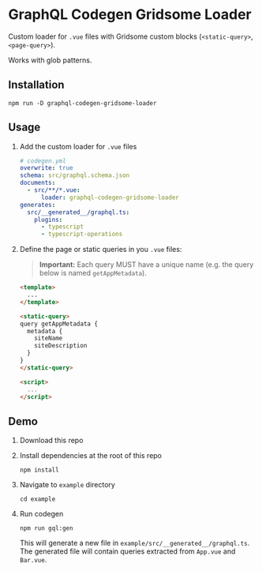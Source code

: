 # GraphQL Codegen Gridsome Loader

Custom loader for `.vue` files with Gridsome custom blocks (`<static-query>`, `<page-query>`).

Works with glob patterns.

## Installation

```
npm run -D graphql-codegen-gridsome-loader
```

## Usage

1. Add the custom loader for `.vue` files

    ```yml
    # codegen.yml
    overwrite: true
    schema: src/graphql.schema.json
    documents:
      - src/**/*.vue:
          loader: graphql-codegen-gridsome-loader
    generates:
      src/__generated__/graphql.ts:
        plugins:
          - typescript
          - typescript-operations

    ```

2. Define the page or static queries in you `.vue` files:

   > **Important:** Each query MUST have a unique name (e.g. the query below is named `getAppMetadata`).

    ```html
    <template>
      ...
    </template>

    <static-query>
    query getAppMetadata {
      metadata {
        siteName
        siteDescription
      }
    }
    </static-query>

    <script>
      ...
    </script>
    ```

## Demo

1. Download this repo

2. Install dependencies at the root of this repo

    ```
    npm install
    ```

3. Navigate to `example` directory

    ```
    cd example
    ```

4. Run codegen

    ```
    npm run gql:gen
    ```

    This will generate a new file in `example/src/__generated__/graphql.ts`.
    The generated file will contain queries extracted from `App.vue` and `Bar.vue`.
